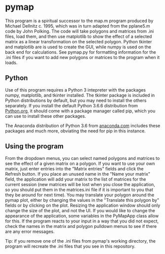 # pymap

This program is a spiritual successor to the map.m program produced by Michael Dellnitz c. 1995, which was in turn adapted from the pplane5.m code by John Polking.  The code will take polygons and matrices from .ini files, load them, and then use matplotlib to show the effect of a selected matrix as a linear transformation on the selected polygon.  Python tkinter and matplotlib are is used to create the GUI, while numpy is used on the back end for calculations.  See pymap.py for formatting information for the .ini files if you want to add new polygons or matrices to the program when it loads.

## Python

Use of this program requires a Python 3 intepreter with the packages numpy, matplotlib, and tkinter installed.  The tkinter package is included in Python distributions by default, but you may need to install the others separately.  If you install the default Python 3.6.6 distribution from [Python.org](https://www.python.org/downloads/), it should come with a package manager called pip, which you can use to install these other packages.

The Anaconda distribution of Python 3.6 from [anaconda.com](https://www.anaconda.com/download/) includes these packages and much more, obviating the need for pip in this instance.

## Using the program

From the dropdown menus, you can select named polygons and matrices to see the effect of a given matrix on a polygon.  If you want to use your own matrix, just enter entries into the "Matrix entries" fields and click the Refresh button.  If you place an unused name in the "Name your matrix" field, the application will add your matrix to the list of matrices for the current session (new matrices will be lost when you close the application, so you should put them in the matrices.ini file if it is important to you that they be around for next time).  You may translate your polygon around the pymap plot, either by changing the values in the "Translate this polygon by" fields or by clicking on the plot.  Resizing the application window should only change the size of the plot, and not the UI.  If you would like to change the appearance of the application, some variables in the PyMapApp class allow for this.  If the program reacts to your input in a way that you did not expect, check the names in the matrix and polygon pulldown menus to see if there are any error messages.

Tip: if you remove one of the .ini files from pymap's working directory, the program will recreate the .ini files that you see in this repository.
